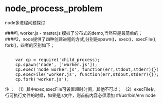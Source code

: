 # node_process_problem
node多进程问题探讨

####1, worker.js - master.js 模拟了分布式的demo,当然只是最简单的；
####2，node提供了四种创建进程的方式,分别是spawn()，exec()，execFile(), fork()，四者的区别如下；
<pre> 
    var cp = require('child_process);
    cp.spawn('node', ['worker.js']);
    cp.exec('node worker.js', function(err,stdout,stderr){}); 
    cp.execFile('worker.js', function(err,stdout,stderr){});
    cp.fork('worker.js');
</pre>
注 ： （1）其中exec,execFile可设置超时时间，其他不可以；
     （2）execFile执行可执行文件的时候，如果是js文件，则首航内容必须添加 #!/usr/bin/env node

